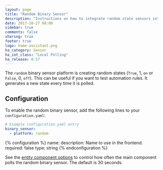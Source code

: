 ```yaml
---
layout: page
title: "Random Binary Sensor"
description: "Instructions on how to integrate random state sensors into Home Assistant."
date: 2017-10-27 08:00
sidebar: true
comments: false
sharing: true
footer: true
logo: home-assistant.png
ha_category: Sensor
ha_iot_class: "Local Polling"
ha_release: 0.57
---
```



The `random` binary sensor platform is creating random states (`True`, 1, `on` or `False`, 0, `off`). This can be useful if you want to test automation rules. It generates a new state every time it is polled.

## Configuration

To enable the random binary sensor, add the following lines to your `configuration.yaml`:

```yaml
# Example configuration.yaml entry
binary_sensor:
  - platform: random
```

{% configuration %}
name:
  description: Name to use in the frontend.
  required: false
  type: string
{% endconfiguration %}

See the [entity component options](/docs/configuration/platform_options/) to control how often the main component polls the random binary sensor. The default is 30 seconds.

